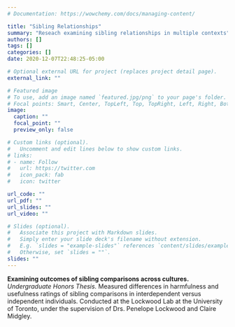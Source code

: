 ```yaml
---
# Documentation: https://wowchemy.com/docs/managing-content/

title: "Sibling Relationships"
summary: "Reseach examining sibling relationships in multiple contexts"
authors: []
tags: []
categories: []
date: 2020-12-07T22:48:25-05:00

# Optional external URL for project (replaces project detail page).
external_link: ""

# Featured image
# To use, add an image named `featured.jpg/png` to your page's folder.
# Focal points: Smart, Center, TopLeft, Top, TopRight, Left, Right, BottomLeft, Bottom, BottomRight.
image:
  caption: ""
  focal_point: ""
  preview_only: false

# Custom links (optional).
#   Uncomment and edit lines below to show custom links.
# links:
# - name: Follow
#   url: https://twitter.com
#   icon_pack: fab
#   icon: twitter

url_code: ""
url_pdf: ""
url_slides: ""
url_video: ""

# Slides (optional).
#   Associate this project with Markdown slides.
#   Simply enter your slide deck's filename without extension.
#   E.g. `slides = "example-slides"` references `content/slides/example-slides.md`.
#   Otherwise, set `slides = ""`.
slides: ""
---
```

**Examining outcomes of sibling comparisons across cultures.**
*Undergraduate Honors Thesis.* Measured differences in harmfulness and usefulness ratings of sibling comparisons in interdependent versus independent individuals. Conducted at the Lockwood Lab at the University of Toronto, under the supervision of Drs. Penelope Lockwood and Claire Midgley.
